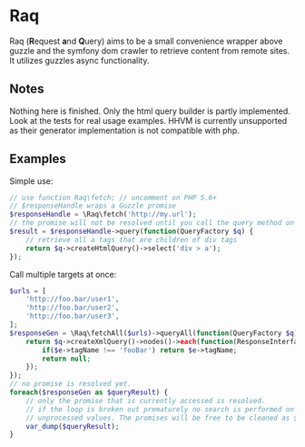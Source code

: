 # Raq

Raq (**R**equest **a**nd **Q**uery) aims to be a small convenience wrapper above guzzle and the symfony dom crawler 
to retrieve content from remote sites. It utilizes guzzles async functionality.

## Notes

Nothing here is finished. Only the html query builder is partly implemented. Look at the tests for real usage examples.
HHVM is currently unsupported as their generator implementation is not compatible with php.

## Examples
Simple use: 

```php
// use function Raq\fetch; // uncomment on PHP 5.6+
// $responseHandle wraps a Guzzle promise
$responseHandle = \Raq\fetch('http://my.url');
// the promise will not be resolved until you call the query method on wrapper
$result = $responseHandle->query(function(QueryFactory $q) {
	// retrieve all a tags that are children of div tags
	return $q->createHtmlQuery()->select('div > a');
});
```

Call multiple targets at once:
```php
$urls = [
	'http://foo.bar/user1',
    'http://foo.bar/user2',
    'http://foo.bar/user3',
];
$responseGen = \Raq\fetchAll($urls)->queryAll(function(QueryFactory $q) {
	return $q->createXmlQuery()->nodes()->each(function(ResponseInterface $r, DomElement $e) {
    	if($e->tagName !== 'fooBar') return $e->tagName;
        return null;
    });
});
// no promise is resolved yet.
foreach($responseGen as $queryResult) {
	// only the promise that is currently accessed is resolved.
    // if the loop is broken out prematurely no search is performed on yet
    // unprocessed values. The promises will be free to be cleaned as $responseGen goes out of scope
    var_dump($queryResult);
}
```

